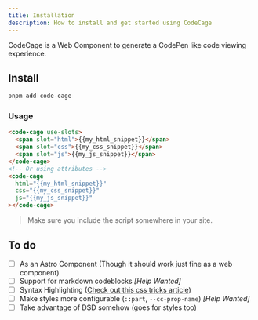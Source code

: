 ```yaml
---
title: Installation
description: How to install and get started using CodeCage
---
```


CodeCage is a Web Component to generate a CodePen like code viewing experience.

## Install

```sh
pnpm add code-cage
```

### Usage

```html
<code-cage use-slots>
  <span slot="html">{{my_html_snippet}}</span>
  <span slot="css">{{my_css_snippet}}</span>
  <span slot="js">{{my_js_snippet}}</span>
</code-cage>
<!-- Or using attributes -->
<code-cage
  html="{{my_html_snippet}}"
  css="{{my_css_snippet}}"
  js="{{my_js_snippet}}"
></code-cage>
```

> Make sure you include the script somewhere in your site.

## To do

- [ ] As an Astro Component (Though it should work just fine as a web component)
- [ ] Support for markdown codeblocks _[Help Wanted]_
- [ ] Syntax Highlighting ([Check out this css tricks article](https://css-tricks.com/css-custom-highlight-api-early-look/))
- [ ] Make styles more configurable (`::part`, `--cc-prop-name`) _[Help Wanted]_
- [ ] Take advantage of DSD somehow (goes for styles too)
